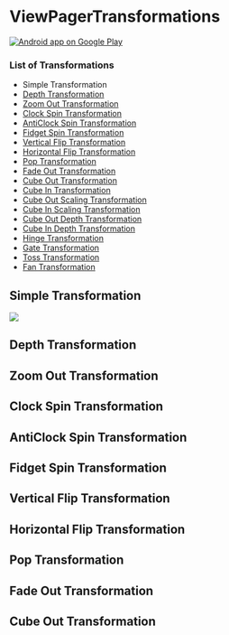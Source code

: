 # ViewPagerTransformations

<a href="https://goo.gl/WXW8Dc">
  <img alt="Android app on Google Play" src="https://developer.android.com/images/brand/en_app_rgb_wo_45.png" />
</a>

### List of Transformations

* Simple Transformation
* [Depth Transformation](https://github.com/dipanshukr/ViewPagerTransformations/wiki/Depth-Transformation)
* [Zoom Out Transformation](https://github.com/dipanshukr/ViewPagerTransformations/wiki/Zoom-Out-Transformation)
* [Clock Spin Transformation](https://github.com/dipanshukr/ViewPagerTransformations/wiki/Clock-Spin-Transformation)
* [AntiClock Spin Transformation](https://github.com/dipanshukr/ViewPagerTransformations/wiki/AntiClock-Spin-Transformation)
* [Fidget Spin Transformation](https://github.com/dipanshukr/ViewPagerTransformations/wiki/Fidget-Spin-Transformation)
* [Vertical Flip Transformation](https://github.com/dipanshukr/ViewPagerTransformations/wiki/Vertical-Flip-Transformation)
* [Horizontal Flip Transformation](https://github.com/dipanshukr/ViewPagerTransformations/wiki/Horizontal-Flip-Transformation)
* [Pop Transformation](https://github.com/dipanshukr/ViewPagerTransformations/wiki/Pop-Transformation)
* [Fade Out Transformation](https://github.com/dipanshukr/ViewPagerTransformations/wiki/Fade-Out-Transformation)
* [Cube Out Transformation](https://github.com/dipanshukr/ViewPagerTransformations/wiki/Cube-Out-Transformation)
* [Cube In Transformation](https://github.com/dipanshukr/ViewPagerTransformations/wiki/Cube-In-Transformation)
* [Cube Out Scaling Transformation](https://github.com/dipanshukr/ViewPagerTransformations/wiki/Cube-Out-Scaling-Transformation)
* [Cube In Scaling Transformation](https://github.com/dipanshukr/ViewPagerTransformations/wiki/Cube-In-Scaling-Transformation)
* [Cube Out Depth Transformation](https://github.com/dipanshukr/ViewPagerTransformations/wiki/Cube-Out-Depth-Transformation)
* [Cube In Depth Transformation](https://github.com/dipanshukr/ViewPagerTransformations/wiki/Cube-In-Depth-Transformation)
* [Hinge Transformation](https://github.com/dipanshukr/ViewPagerTransformations/wiki/Hinge-Transformation)
* [Gate Transformation](https://github.com/dipanshukr/ViewPagerTransformations/wiki/Gate-Transformation)
* [Toss Transformation](https://github.com/dipanshukr/ViewPagerTransformations/wiki/Toss-Transformation)
* [Fan Transformation](https://github.com/dipanshukr/ViewPagerTransformations/wiki/Fan-Transformation)

## Simple Transformation
<img src="Extras/Simple transformation.gif" />

## Depth Transformation


## Zoom Out Transformation


## Clock Spin Transformation


## AntiClock Spin Transformation


## Fidget Spin Transformation


## Vertical Flip Transformation


## Horizontal Flip Transformation


## Pop Transformation


## Fade Out Transformation


## Cube Out Transformation
